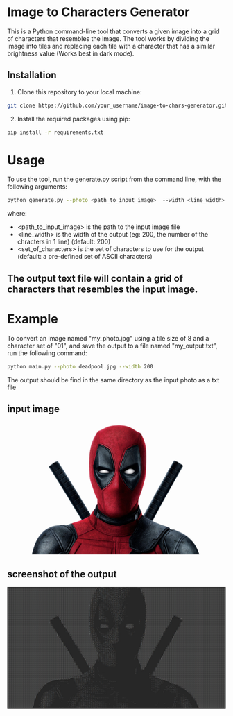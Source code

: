 # Image to Characters Generator

This is a Python command-line tool that converts a given image into a grid of characters that resembles the image. The tool works by dividing the image into tiles and replacing each tile with a character that has a similar brightness value (Works best in dark mode).

## Installation

1. Clone this repository to your local machine:

```sh
git clone https://github.com/your_username/image-to-chars-generator.git
```
2. Install the required packages using pip:
```sh
pip install -r requirements.txt
```
# Usage
To use the tool, run the generate.py script from the command line, with the following arguments:



```sh
python generate.py --photo <path_to_input_image>  --width <line_width> --chars <set_of_characters>
```
where:

- <path_to_input_image> is the path to the input image file
- <line_width> is the width of the output  (eg: 200, the number of the chracters in 1 line) (default: 200)
- <set_of_characters> is the set of characters to use for the output (default: a pre-defined set of ASCII characters)

## The output text file will contain a grid of characters that resembles the input image.

# Example
To convert an image named "my_photo.jpg" using a tile size of 8 and a character set of "01", and save the output to a file named "my_output.txt", run the following command:

```sh
python main.py --photo deadpool.jpg --width 200 
```

The output should be find in the same directory as the input photo as a txt file

## input image
![alt input image](deadpool.jpg)


## screenshot of the output
![alt screenshot of the output file](deadpool_output.jpg)


